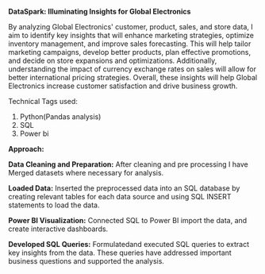**DataSpark: Illuminating Insights for Global Electronics**

By analyzing Global Electronics' customer, product, sales, and store data, I aim to identify key insights that will enhance marketing strategies, optimize inventory management, and improve sales forecasting. This will help tailor marketing campaigns, develop better products, plan effective promotions, and decide on store expansions and optimizations. Additionally, understanding the impact of currency exchange rates on sales will allow for better international pricing strategies. Overall, these insights will help Global Electronics increase customer satisfaction and drive business growth.

Technical Tags used:

1. Python(Pandas analysis)
2. SQL
3. Power bi

**Approach:**

**Data Cleaning and Preparation:**
After cleaning and pre processing I have
Merged datasets where necessary for analysis.

**Loaded Data:**
Inserted the preprocessed data into an SQL database by creating relevant tables 
for each data source and using SQL INSERT statements to load the data.

**Power BI Visualization:**
 Connected SQL to Power BI import the data, and create interactive dashboards.

**Developed  SQL Queries:**
Formulatedand executed  SQL queries to extract key insights from the data. These queries have addressed important business questions 
and supported the analysis.

